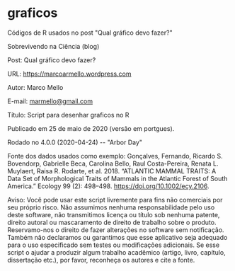 # graficos
Códigos de R usados no post "Qual gráfico devo fazer?"


Sobrevivendo na Ciência (blog)

Post: Qual gráfico devo fazer?

URL: https://marcoarmello.wordpress.com

Autor: Marco Mello

E-mail: marmello@gmail.com 

Título: Script para desenhar graficos no R

Publicado em 25 de maio de 2020 (versão em portgues).

Rodado no 4.0.0 (2020-04-24) -- "Arbor Day"

Fonte dos dados usados como exemplo: Gonçalves, Fernando, Ricardo S. Bovendorp, Gabrielle Beca, Carolina Bello, Raul Costa-Pereira, Renata L. Muylaert, Raisa R. Rodarte, et al. 2018. “ATLANTIC MAMMAL TRAITS: A Data Set of Morphological Traits of Mammals in the Atlantic Forest of South America.” Ecology 99 (2): 498–498. https://doi.org/10.1002/ecy.2106.

Aviso: Você pode usar este script livremente para fins não comerciais por seu próprio risco. Não assumimos nenhuma responsabilidade pelo uso deste software, não transmitimos licença ou título sob nenhuma patente, direito autoral ou mascaramento de direito de trabalho sobre o produto. Reservamo-nos o direito de fazer alterações no software sem notificação. Também não declaramos ou garantimos que esse aplicativo seja adequado para o uso especificado sem testes ou modificações adicionais. Se esse script o ajudar a produzir algum trabalho acadêmico (artigo, livro, capítulo, dissertação etc.), por favor, reconheça os autores e cite a fonte.
